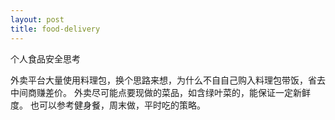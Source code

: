 ```yaml
---
layout: post
title: food-delivery
---
```


个人食品安全思考

外卖平台大量使用料理包，换个思路来想，为什么不自自己购入料理包带饭，省去中间商赚差价。
外卖尽可能点要现做的菜品，如含绿叶菜的，能保证一定新鲜度。
也可以参考健身餐，周末做，平时吃的策略。